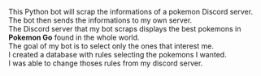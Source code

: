 This Python bot will scrap the informations of a pokemon Discord server.  
The bot then sends the informations to my own server.  
The Discord server that my bot scraps displays the best pokemons in __Pokemon Go__ found in the whole world.  
The goal of my bot is to select only the ones that interest me.  
I created a database with rules selecting the pokemons I wanted.  
I was able to change thoses rules from my discord server.  

